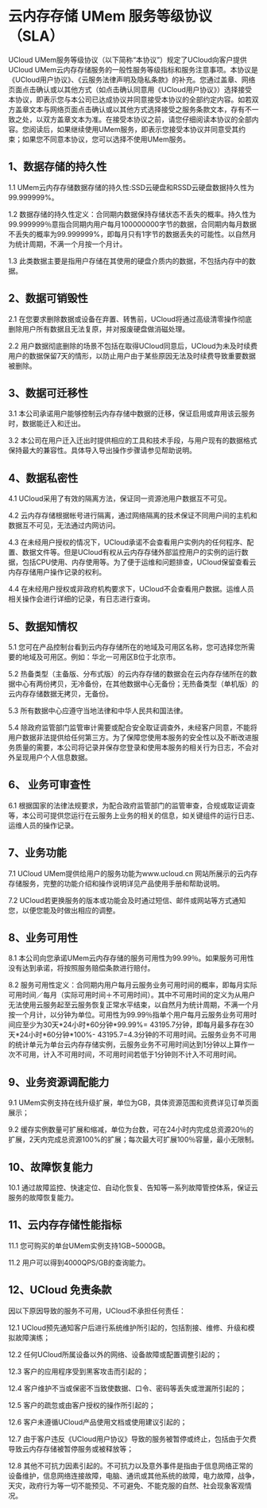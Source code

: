 

# 云内存存储 UMem 服务等级协议（SLA）

UCloud UMem服务等级协议（以下简称“本协议”）规定了UCloud向客户提供UCloud
UMem云内存存储服务的一般性服务等级指标和服务注意事项。本协议是《UCloud用户协议》、《云服务法律声明及隐私条款》的补充。您通过盖章、网络页面点击确认或以其他方式（如点击确认同意用《UCloud用户协议》）选择接受本协议，即表示您与本公司已达成协议并同意接受本协议的全部约定内容。如若双方盖章文本与网络页面点击确认或以其他方式选择接受之服务条款文本，存有不一致之处，以双方盖章文本为准。在接受本协议之前，请您仔细阅读本协议的全部内容。您阅读后，如果继续使用UMem服务，即表示您接受本协议并同意受其约束；如果您不同意本协议，您可以选择不使用UMem服务。

## 1、数据存储的持久性

1.1 UMem云内存存储数据存储的持久性:SSD云硬盘和RSSD云硬盘数据持久性为99.999999%。

1.2 数据存储的持久性定义：合同期内数据保持存储状态不丢失的概率。持久性为99.999999％意指合同期内用户每月100000000字节的数据，合同期内每月数据不丢失的概率为99.999999%，即每月只有1字节的数据丢失的可能性。以自然月为统计周期，不满一个月按一个月计。

1.3 此类数据主要是指用户存储在其使用的硬盘介质内的数据，不包括内存中的数据。

## 2、数据可销毁性

2.1 在您要求删除数据或设备在弃置、转售前，UCloud将通过高级清零操作彻底删除用户所有数据且无法复原，并对报废硬盘做消磁处理。

2.2
用户数据彻底删除的场景不包括在取得UCloud同意后，UCloud为未及时续费用户的数据保留7天的情形，以防止用户由于某些原因无法及时续费导致重要数据被删除。

## 3、数据可迁移性

3.1 本公司承诺用户能够控制云内存存储中数据的迁移，保证启用或弃用该云服务时，数据能迁入和迁出。

3.2 本公司在用户迁入迁出时提供相应的工具和技术手段，与用户现有的数据格式保持最大的兼容性。具体导入导出操作步骤请参见帮助说明。

## 4、数据私密性

4.1 UCloud采用了有效的隔离方法，保证同一资源池用户数据互不可见。

4.2 云内存存储根据帐号进行隔离，通过网络隔离的技术保证不同用户间的主机和数据互不可见，无法通过内网访问。

4.3
在未经用户授权的情况下，UCloud承诺不会查看用户实例内的任何程序、配置、数据文件等。但是UCloud有权从云内存存储外部监控用户的实例的运行数据，包括CPU使用、内存使用等。为了便于运维和问题排查，UCloud保留查看云内存存储用户操作记录的权利。

4.4 在未经用户授权或非政府机构要求下，UCloud不会查看用户数据。运维人员相关操作会进行详细的记录，有日志进行查询。

## 5、数据知情权

5.1 您可在产品控制台看到云内存存储所在的地域及可用区名称，您可选择您所需要的地域及可用区。例如：华北一可用区B位于北京市。

5.2
热备类型（主备版、分布式版）的云内存存储的数据会在云内存存储所在的数据中心有两份拷贝，无冷备份，在其他数据中心无备份；无热备类型（单机版）的云内存存储数据无拷贝，无备份。

5.3 所有数据中心应遵守当地法律和中华人民共和国法律。

5.4
除政府监管部门监管审计需要或配合安全取证调查外，未经客户同意，不能将用户数据非法提供给任何第三方。为了保障您使用本服务的安全性以及不断改进服务质量的需要，本公司将记录并保存您登录和使用本服务的相关行为日志，不会对外呈现用户个人信息数据。

## 6、 业务可审查性

6.1
根据国家的法律法规要求，为配合政府监管部门的监管审查，合规或取证调查等，本公司可提供您运行在云服务上业务的相关的信息，如关键组件的运行日志、运维人员的操作记录。

## 7、业务功能

7.1 UCloud
UMem提供给用户的服务功能为www.ucloud.cn 网站所展示的云内存存储服务，完整的功能介绍和操作说明详见产品使用手册和帮助说明。

7.2 UCloud若更换服务的版本或功能会及时通过短信、邮件或网站等方式通知您，以便您能及时做出相应的调整。

## 8、业务可用性

8.1 本公司向您承诺UMem云内存存储的服务可用性为99.99％。如果服务可用性没有达到承诺，将按照服务赔偿条款进行赔付。

8.2
服务可用性定义：合同期内用户每月云服务业务可用时间的概率，即每月实际可用时间／每月（实际可用时间＋不可用时间）。其中不可用时间的定义为从用户无法使用云服务起至云服务恢复正常水平结束，以自然月为统计周期，不满一个月按一个月计，以分钟为单位。可用性为99.99％指单个用户每月云服务业务可用时间应至少为30天\*24小时\*60分钟\*99.99%=
43195.7分钟，即每月最多存在30天\*24小时\*60分钟\*100%-
43195.7=4.3分钟的不可用时间。云服务业务不可用的统计单元为单台云内存存储实例，云服务业务不可用时间达到1分钟以上算作一次不可用，计入不可用时间，不可用时间若低于1分钟则不计入不可用时间。

## 9、业务资源调配能力

9.1 UMem实例支持在线升级扩展，单位为GB，具体资源范围和资费详见订单页面展示；

9.2
缓存实例数量可扩展和缩减，单位为台数，可在24小时内完成总资源20％的扩展，2天内完成总资源100%的扩展；每次最大可扩展100％容量，最小无限制。

## 10、故障恢复能力

10.1 通过故障监控、快速定位、自动化恢复、告知等一系列故障管控体系，保证云服务的故障恢复能力。

## 11、云内存存储性能指标

11.1 您可购买的单台UMem实例支持1GB\~5000GB。

11.2 用户可以得到4000QPS/GB的查询能力。

## 12、UCloud 免责条款

因以下原因导致的服务不可用，UCloud不承担任何责任：

12.1 UCloud预先通知客户后进行系统维护所引起的，包括割接、维修、升级和模拟故障演练；

12.2 任何UCloud所属设备以外的网络、设备故障或配置调整引起的；

12.3 客户的应用程序受到黑客攻击而引起的；

12.4 客户维护不当或保密不当致使数据、口令、密码等丢失或泄漏所引起的；

12.5 客户的疏忽或由客户授权的操作所引起的；

12.6 客户未遵循UCloud产品使用文档或使用建议引起的；

12.7 由于客户违反《UCloud用户协议》导致的服务被暂停或终止，包括由于欠费导致云内存存储被暂停服务或被释放等；

12.8
其他不可抗力因素引起的。不可抗力以及意外事件是指由于信息网络正常的设备维护，信息网络连接故障，电脑、通讯或其他系统的故障，电力故障，战争，天灾，政府行为等一切不能预见、不可避免、不能克服的自然、社会现象客观情况。
